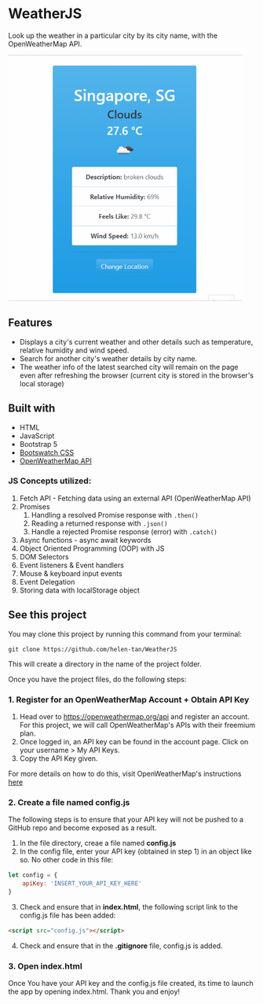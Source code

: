 # WeatherJS
Look up the weather in a particular city by its city name, with the OpenWeatherMap API.

<img src="/img/demo.gif" height="500"/>

## Features
* Displays a city's current weather and other details such as temperature, relative humidity and wind speed.
* Search for another city's weather details by city name.
* The weather info of the latest searched city will remain on the page even after refreshing the browser (current city is stored in the browser's local storage)


## Built with
* HTML
* JavaScript
* Bootstrap 5
* [Bootswatch CSS](https://bootswatch.com/)
* [OpenWeatherMap API](https://openweathermap.org/current#name)

### JS Concepts utilized:
1. Fetch API - Fetching data using an external API (OpenWeatherMap API)
2. Promises
   1. Handling a resolved Promise response with ````.then()````
   2. Reading a returned response with ```.json()```
   3. Handle a rejected Promise response (error) with ```.catch()``` 
3. Async functions - async await keywords
4. Object Oriented Programming (OOP) with JS 
5. DOM Selectors
6. Event listeners & Event handlers
7. Mouse & keyboard input events
8. Event Delegation
9. Storing data with localStorage object


## See this project
You may clone this project by running this command from your terminal:

```
git clone https://github.com/helen-tan/WeatherJS
```

This will create a directory in the name of the project folder.

Once you have the project files, do the following steps:

### 1. Register for an OpenWeatherMap Account + Obtain API Key
1. Head over to https://openweathermap.org/api and register an account. For this project, we will call OpenWeatherMap's APIs with their freemium plan.
2. Once logged in, an API key can be found in the account page. Click on your username > My API Keys.
3. Copy the API Key given.

For more details on how to do this, visit OpenWeatherMap's instructions [here](https://openweathermap.org/appid#:~:text=The%20API%20key%20is%20all,additional%20API%20keys%20if%20needed.)

### 2. Create a file named config.js
The following steps is to ensure that your API key will not be pushed to a GitHub repo and become exposed as a result.
1. In the file directory, creae a file named **config.js**
2. In the config file, enter your API key (obtained in step 1) in an object like so. No other code in this file:

``` javascript
let config = {
    apiKey: 'INSERT_YOUR_API_KEY_HERE'
}
```

3. Check and ensure that in **index.html**, the following script link to the config.js file has been added:

``` html
<script src="config.js"></script>
```

4. Check and ensure that in the **.gitignore** file, config.js is added.

### 3. Open index.html
Once You have your API key and the config.js file created, its time to launch the app by opening index.html.
Thank you and enjoy!
